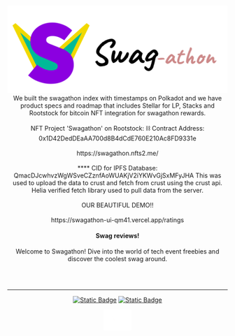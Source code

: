 <div align="center">

  <a href="https://chaintail.xyz">
    <img src="https://github.com/Swagathon/swagathon-ui/blob/main/frontend/public/img/swagathon-logo-full-color.svg"/>
  </a>

<br>
We built the swagathon index with timestamps on Polkadot and we have product specs and roadmap that includes Stellar for LP,  Stacks and Rootstock for bitcoin NFT integration for swagathon rewards. 
<br><br>
NFT Project 'Swagathon' on Rootstock: ⛓ Contract Address: 0x1D42DedDEaAA700d8B4dCdE760E210Ac8FD9331e
<br><br>
https://swagathon.nfts2.me/
<br><br>****
CID for IPFS Database: QmacDJcwhvzWgWSveCZznfAoWUAKjV2iYKWvGjSxMFyJHA 
This was used to upload the data to crust and fetch from crust using the crust api.
Helia verified fetch library used to pull data from the server.
<br>
<br>
OUR BEAUTIFUL DEMO!!<br><br>
https://swagathon-ui-qm41.vercel.app/ratings

<br>


<h4>Swag reviews! </h4>

<p>Welcome to Swagathon! Dive into the world of tech event freebies and discover the coolest swag around.</p>


  <br/>
  
  <br/>

  ---
  
[![Static Badge](https://img.shields.io/badge/Visit-Official%20Website?style=for-the-badge&logo=googlechrome&logoColor=%23ffffff&label=Official%20Website&color=%2380208F)](https://chaintail.xyz)
[![Static Badge](https://img.shields.io/badge/%40Swagathon-%40Swagathon?style=for-the-badge&logo=X&logoColor=%23ffffff&label=Follow&color=%231c9ff0)](https://x.com/Swagathon2024)
  



  <a href="https://chaintail.xyz">
    <img src="https://github.com/Swagathon/.github/blob/master/logo2.png" width="64px" alt="Swagathon"/>
  </a>

</div>
